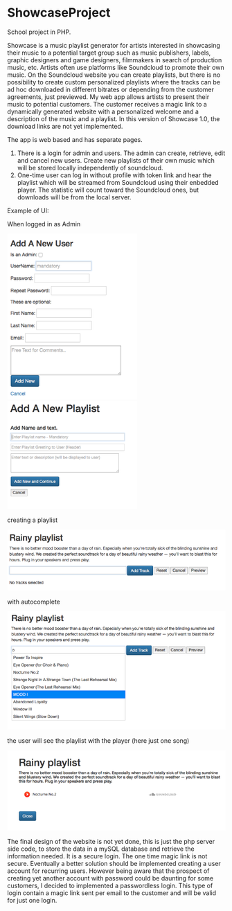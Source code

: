 # ShowcaseProject

School project in PHP. 

Showcase is a music playlist generator for artists interested in showcasing their music to a potential target group such as music publishers, labels, graphic designers and game designers, filmmakers in search of production music, etc.
Artists often use platforms like Soundcloud to promote their own music.
On the Soundcloud website you can create playlists, but there is no possibility to create custom personalized playlists where the tracks can be ad hoc downloaded in different bitrates or depending from the customer agreements, just previewed.
My web app allows artists to present their music to potential customers.
The customer receives a magic link to a dynamically generated website with a personalized welcome and a description of the music and a playlist.
In this version of Showcase 1.0, the download links are not yet implemented. 

The app is web based and has separate pages.
1. There is a login for admin and users. The admin can create, retrieve, edit and cancel new users. Create new playlists of their own music which will be stored locally independently of soundcloud.
2. One-time user can log in without profile with token link and hear the playlist which will be streamed from Soundcloud using their enbedded player. The statistic will count toward the Soundcloud ones, but downloads will be from the local server.

Example of UI:

When logged in as Admin 

<img src="/pasted-image-33.png" alt="drawing" width="300"/>

<img src="/pasted-image-35.png" alt="drawing" width="300"/>

creating a playlist

<img src="/pasted-image-37.png" alt="drawing" width="600"/>

with autocomplete

<img src="/pasted-image-39.png" alt="drawing" width="600"/>

the user will see the playlist with the player (here just one song)

<img src="/pasted-image-51 copy.png" alt="drawing" width="600"/>

The final design of the website is not yet done, this is just the php server side code, to store the data in a mySQL database and retrieve the information needed.
It is a secure login. The one time magic link is not secure. Eventually a better solution should be implemented creating a user account for recurring users. However being aware that the prospect of creating yet another account with password could be daunting for some customers, I decided to implemented a passwordless login. This type of login contain a magic link sent per email to the customer and will be valid for just one login.
